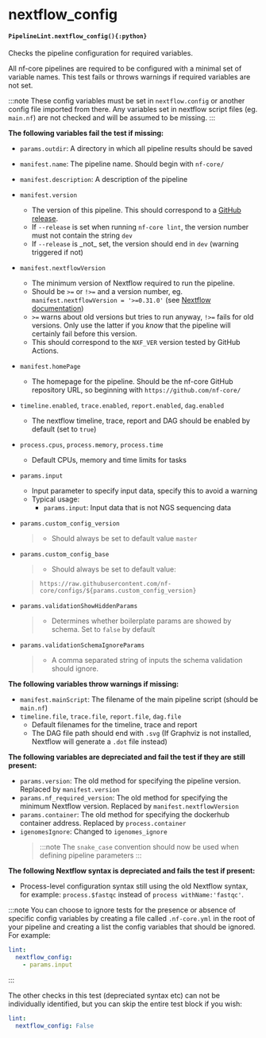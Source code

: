 # nextflow_config

#### `PipelineLint.nextflow_config(){:python}`

Checks the pipeline configuration for required variables.

All nf-core pipelines are required to be configured with a minimal set of variable
names. This test fails or throws warnings if required variables are not set.

:::note
These config variables must be set in `nextflow.config` or another config
file imported from there. Any variables set in nextflow script files (eg. `main.nf`)
are not checked and will be assumed to be missing.
:::

**The following variables fail the test if missing:**

- `params.outdir`: A directory in which all pipeline results should be saved
- `manifest.name`: The pipeline name. Should begin with `nf-core/`
- `manifest.description`: A description of the pipeline
- `manifest.version`
  - The version of this pipeline. This should correspond to a [GitHub release](https://help.github.com/articles/creating-releases/).
  - If `--release` is set when running `nf-core lint`, the version number must not contain the string `dev`
  - If `--release` is \_not\_ set, the version should end in `dev` (warning triggered if not)
- `manifest.nextflowVersion`
  - The minimum version of Nextflow required to run the pipeline.
  - Should be `>=` or `!>=` and a version number, eg. `manifest.nextflowVersion = '>=0.31.0'` (see [Nextflow documentation](https://www.nextflow.io/docs/latest/config.html#scope-manifest))
  - `>=` warns about old versions but tries to run anyway, `!>=` fails for old versions. Only use the latter if you _know_ that the pipeline will certainly fail before this version.
  - This should correspond to the `NXF_VER` version tested by GitHub Actions.
- `manifest.homePage`
  - The homepage for the pipeline. Should be the nf-core GitHub repository URL,
    so beginning with `https://github.com/nf-core/`
- `timeline.enabled`, `trace.enabled`, `report.enabled`, `dag.enabled`
  - The nextflow timeline, trace, report and DAG should be enabled by default (set to `true`)
- `process.cpus`, `process.memory`, `process.time`
  - Default CPUs, memory and time limits for tasks
- `params.input`
  - Input parameter to specify input data, specify this to avoid a warning
  - Typical usage:
    - `params.input`: Input data that is not NGS sequencing data
- `params.custom_config_version`
  > - Should always be set to default value `master`
- `params.custom_config_base`

  > - Should always be set to default value:

  > `https://raw.githubusercontent.com/nf-core/configs/${params.custom_config_version}`

- `params.validationShowHiddenParams`
  > - Determines whether boilerplate params are showed by schema. Set to `false` by default
- `params.validationSchemaIgnoreParams`
  > - A comma separated string of inputs the schema validation should ignore.

**The following variables throw warnings if missing:**

- `manifest.mainScript`: The filename of the main pipeline script (should be `main.nf`)
- `timeline.file`, `trace.file`, `report.file`, `dag.file`
  - Default filenames for the timeline, trace and report
  - The DAG file path should end with `.svg` (If Graphviz is not installed, Nextflow will generate a `.dot` file instead)

**The following variables are depreciated and fail the test if they are still present:**

- `params.version`: The old method for specifying the pipeline version. Replaced by `manifest.version`
- `params.nf_required_version`: The old method for specifying the minimum Nextflow version. Replaced by `manifest.nextflowVersion`
- `params.container`: The old method for specifying the dockerhub container address. Replaced by `process.container`
- `igenomesIgnore`: Changed to `igenomes_ignore`
  > :::note
  > The `snake_case` convention should now be used when defining pipeline parameters
  > :::

**The following Nextflow syntax is depreciated and fails the test if present:**

- Process-level configuration syntax still using the old Nextflow syntax, for example: `process.$fastqc` instead of `process withName:'fastqc'`.

:::note
You can choose to ignore tests for the presence or absence of specific config variables
by creating a file called `.nf-core.yml` in the root of your pipeline and creating
a list the config variables that should be ignored. For example:

```yaml
lint:
  nextflow_config:
    - params.input
```

:::

The other checks in this test (depreciated syntax etc) can not be individually identified,
but you can skip the entire test block if you wish:

```yaml
lint:
  nextflow_config: False
```
